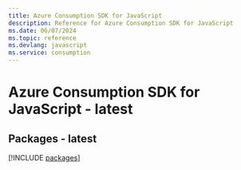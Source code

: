 ```yaml
---
title: Azure Consumption SDK for JavaScript
description: Reference for Azure Consumption SDK for JavaScript
ms.date: 06/07/2024
ms.topic: reference
ms.devlang: javascript
ms.service: consumption
---
```

# Azure Consumption SDK for JavaScript - latest
## Packages - latest
[!INCLUDE [packages](consumption-index.md)]